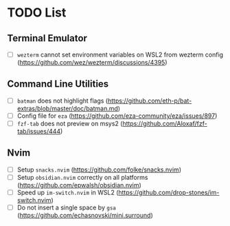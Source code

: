 # TODO List

## Terminal Emulator

- [ ] `wezterm` cannot set environment variables on WSL2 from wezterm config (<https://github.com/wez/wezterm/discussions/4395>)

## Command Line Utilities

- [ ] `batman` does not highlight flags (<https://github.com/eth-p/bat-extras/blob/master/doc/batman.md>)
- [ ] Config file for `eza` (<https://github.com/eza-community/eza/issues/897>)
- [ ] `fzf-tab` does not preview on msys2 (<https://github.com/Aloxaf/fzf-tab/issues/444>)

## Nvim

- [ ] Setup `snacks.nvim` (<https://github.com/folke/snacks.nvim>)
- [ ] Setup `obsidian.nvim` correctly on all platforms (<https://github.com/epwalsh/obsidian.nvim>)
- [ ] Speed up `im-switch.nvim` in WSL2 (<https://github.com/drop-stones/im-switch.nvim>)
- [ ] Do not insert a single space by `gsa` (<https://github.com/echasnovski/mini.surround>)
